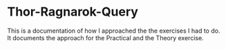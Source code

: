 # Thor-Ragnarok-Query

This is a documentation of how I approached the the exercises I had to do.
It documents the approach for the Practical and the Theory exercise.
